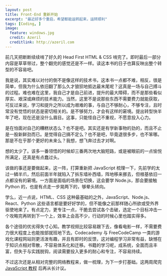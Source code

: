 ```yaml
---
layout: post
title: Front-End 重新开始
excerpt: "最近好多个重启，希望都能运转起来，运转顺利"
tags: [Coding, ]
image:
  feature: windows.jpg
  credit: Azeril
  creditlink: http://azeril.com
---
```


前几天把断断续续啃了好久的 Head First HTML & CSS 啃完了。即时最后一部分内容是草草带过，整个翻完的感觉还是不一样。读这本书的日子也算反映出整个转型的不容易吧。

我是说，其实难以对付的倒不是像这样的技术书，这本书一点都不难，相反，很是简单，但我为什么依旧翻了那么久才狼狈地抵达最末尾呢？这真是一场与自己搏斗的过程。难也难在这里，我自己才是自己前进，提升的最大障碍，而不是那些看似厚实、艰深或麻烦的技术能力。当然，这里不是说那些东西不需要费力就能获取，可反过来说，学习和提升之所以成为艰难的事，与自己不够耐心，不够专注，且时常没有觉悟的状态是密切相关的。是不够努力，才会有这样的窘境。提出转型快半年了吧，现在还是没什么眉目。这事，只能怪自己不重视，不愿意投入心力。

是在怕面对自己的糟糕状态么？也不是吧。其实还是有学新事物的劲的，而且不止是一股新鲜劲而已。是觉得自己搞不定么？也不是吧，毕竟退很多步，也不笨哪。那是不在乎那个更好的未来么？我想，想飞奔过去才对啊。

想的太少了。该多一番领悟的时候却三番两次地大脑短路，或是被眼前的一点愉悦所满足，还真是有点蠢过头。

该做的事还是要做起来，这一阵，打算重新把 JavaScript 梳理一下，先前学的太过一鳞半爪，然后前面半年就陷入了拆东墙补西墙，阵地移来挪去，但根基依旧一点都没有的窘境。一方面是面临的场景在切换，这会要学 Node.js，那会要接触 Python 的，也是有点走一步晃两下的，够晕头转向。

学么，近一点说，HTML、CSS 这种最基础的之外，JavaScript、Node.js、React、Python 这些语言都是要好好学的，但不能像之前那样随心所欲或受外界驱使地来了。有点定力，更专注一点，干脆去尝试各个击破，选定一个目标冲击一个攻略完再转到下一个上，效率上会高不少，行动的时候心里也踏实得多。

各个途径的优劣得失寸心知。教学视频比较容易跟下去，像看电影一样，不需要费力很大程度上也能按部就班地下去。Codecademy 与 FreeCodeCamp 一类的游戏化课程网站则更活泼有趣，并且有即时的反馈，这对编程学习非常有益，缺憾在于知识点相对零散，不容易体系化和迁移。书籍的学习呢，成系统，全面而且丰富，但失于与实践脱钩，阅读需要投入更多的耐心和专注，不容易持续。

不过这次还是从相对完整的网络教程来，做一梳理，为下一步打基础。这两周爬完 [JavaScript 教程](http://www.liaoxuefeng.com/wiki/001434446689867b27157e896e74d51a89c25cc8b43bdb3000) 后再从长计议。



